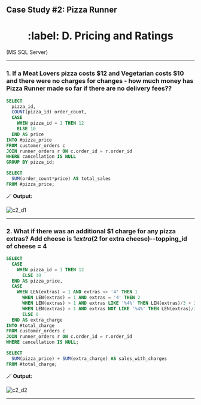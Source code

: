 ##  Case Study #2: Pizza Runner 
<h1 align='center'> :label: D. Pricing and Ratings </h1>
(MS SQL Server)

<hr>


### 1. If a Meat Lovers pizza costs $12 and Vegetarian costs $10 and there were no charges for changes - how much money has Pizza Runner made so far if there are no delivery fees??
```sql
SELECT 
  pizza_id,
  COUNT(pizza_id) order_count,
  CASE 
    WHEN pizza_id = 1 THEN 12
    ELSE 10
  END AS price
INTO #pizza_price
FROM customer_orders c
JOIN runner_orders r ON c.order_id = r.order_id
WHERE cancellation IS NULL
GROUP BY pizza_id;

SELECT 
  SUM(order_count*price) AS total_sales
FROM #pizza_price;
```
   🪄 **Output:**

![c2_d1](https://github.com/Manyu-Ku/8_Week_SQL_Challenge/assets/122411152/48effac0-a6a5-48e7-9aa8-5e65b003f582)

<hr>

### 2. What if there was an additional $1 charge for any pizza extras? Add cheese is $1 extra ($2 for extra cheese)--topping_id of cheese = 4
```sql
SELECT 
  CASE 
    WHEN pizza_id = 1 THEN 12
	  ELSE 10
  END AS pizza_price,
  CASE 
    WHEN LEN(extras) = 1 AND extras <> '4' THEN 1
	  WHEN LEN(extras) = 1 AND extras = '4' THEN 2
	  WHEN LEN(extras) > 1 AND extras LIKE '%4%' THEN LEN(extras)/3 + 2
	  WHEN LEN(extras) > 1 AND extras NOT LIKE '%4%' THEN LEN(extras)/3 +1
	  ELSE 0
  END AS extra_charge
INTO #total_charge
FROM customer_orders c
JOIN runner_orders r ON c.order_id = r.order_id
WHERE cancellation IS NULL;

SELECT 
  SUM(pizza_price) + SUM(extra_charge) AS sales_with_charges
FROM #total_charge;
```
   🪄 **Output:**
   
![c2_d2](https://github.com/Manyu-Ku/8_Week_SQL_Challenge/assets/122411152/a10cd344-61ff-45bf-99b8-8d869071546f)

<hr>

